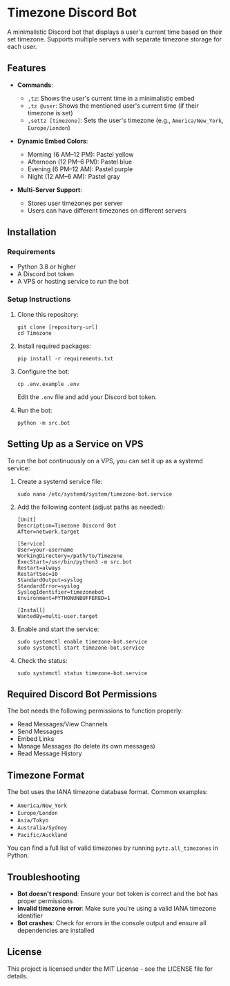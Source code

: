 # Timezone Discord Bot

A minimalistic Discord bot that displays a user's current time based on their set timezone. Supports multiple servers with separate timezone storage for each user.

## Features

- **Commands**:
  - `,tz`: Shows the user's current time in a minimalistic embed
  - `,tz @user`: Shows the mentioned user's current time (if their timezone is set)
  - `,settz [timezone]`: Sets the user's timezone (e.g., `America/New_York`, `Europe/London`)
  
- **Dynamic Embed Colors**:
  - Morning (6 AM–12 PM): Pastel yellow
  - Afternoon (12 PM–6 PM): Pastel blue
  - Evening (6 PM–12 AM): Pastel purple
  - Night (12 AM–6 AM): Pastel gray
  
- **Multi-Server Support**:
  - Stores user timezones per server
  - Users can have different timezones on different servers
  
## Installation

### Requirements
- Python 3.8 or higher
- A Discord bot token
- A VPS or hosting service to run the bot

### Setup Instructions

1. Clone this repository:
   ```
   git clone [repository-url]
   cd Timezone
   ```

2. Install required packages:
   ```
   pip install -r requirements.txt
   ```

3. Configure the bot:
   ```
   cp .env.example .env
   ```
   Edit the `.env` file and add your Discord bot token.

4. Run the bot:
   ```
   python -m src.bot
   ```

## Setting Up as a Service on VPS

To run the bot continuously on a VPS, you can set it up as a systemd service:

1. Create a systemd service file:
   ```
   sudo nano /etc/systemd/system/timezone-bot.service
   ```

2. Add the following content (adjust paths as needed):
   ```
   [Unit]
   Description=Timezone Discord Bot
   After=network.target

   [Service]
   User=your-username
   WorkingDirectory=/path/to/Timezone
   ExecStart=/usr/bin/python3 -m src.bot
   Restart=always
   RestartSec=10
   StandardOutput=syslog
   StandardError=syslog
   SyslogIdentifier=timezonebot
   Environment=PYTHONUNBUFFERED=1

   [Install]
   WantedBy=multi-user.target
   ```

3. Enable and start the service:
   ```
   sudo systemctl enable timezone-bot.service
   sudo systemctl start timezone-bot.service
   ```

4. Check the status:
   ```
   sudo systemctl status timezone-bot.service
   ```

## Required Discord Bot Permissions

The bot needs the following permissions to function properly:
- Read Messages/View Channels
- Send Messages
- Embed Links
- Manage Messages (to delete its own messages)
- Read Message History

## Timezone Format

The bot uses the IANA timezone database format. Common examples:
- `America/New_York`
- `Europe/London`
- `Asia/Tokyo`
- `Australia/Sydney`
- `Pacific/Auckland`

You can find a full list of valid timezones by running `pytz.all_timezones` in Python.

## Troubleshooting

- **Bot doesn't respond**: Ensure your bot token is correct and the bot has proper permissions
- **Invalid timezone error**: Make sure you're using a valid IANA timezone identifier
- **Bot crashes**: Check for errors in the console output and ensure all dependencies are installed

## License

This project is licensed under the MIT License - see the LICENSE file for details.